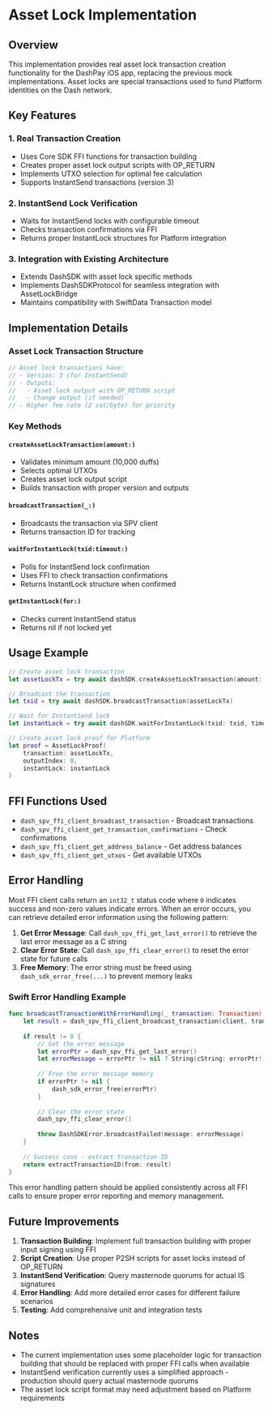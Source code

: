 # Asset Lock Implementation

## Overview

This implementation provides real asset lock transaction creation functionality for the DashPay iOS app, replacing the previous mock implementations. Asset locks are special transactions used to fund Platform identities on the Dash network.

## Key Features

### 1. Real Transaction Creation
- Uses Core SDK FFI functions for transaction building
- Creates proper asset lock output scripts with OP_RETURN
- Implements UTXO selection for optimal fee calculation
- Supports InstantSend transactions (version 3)

### 2. InstantSend Lock Verification
- Waits for InstantSend locks with configurable timeout
- Checks transaction confirmations via FFI
- Returns proper InstantLock structures for Platform integration

### 3. Integration with Existing Architecture
- Extends DashSDK with asset lock specific methods
- Implements DashSDKProtocol for seamless integration with AssetLockBridge
- Maintains compatibility with SwiftData Transaction model

## Implementation Details

### Asset Lock Transaction Structure
```swift
// Asset lock transactions have:
// - Version: 3 (for InstantSend)
// - Outputs: 
//   - Asset lock output with OP_RETURN script
//   - Change output (if needed)
// - Higher fee rate (2 sat/byte) for priority
```

### Key Methods

#### `createAssetLockTransaction(amount:)`
- Validates minimum amount (10,000 duffs)
- Selects optimal UTXOs
- Creates asset lock output script
- Builds transaction with proper version and outputs

#### `broadcastTransaction(_:)`
- Broadcasts the transaction via SPV client
- Returns transaction ID for tracking

#### `waitForInstantLock(txid:timeout:)`
- Polls for InstantSend lock confirmation
- Uses FFI to check transaction confirmations
- Returns InstantLock structure when confirmed

#### `getInstantLock(for:)`
- Checks current InstantSend status
- Returns nil if not locked yet

## Usage Example

```swift
// Create asset lock transaction
let assetLockTx = try await dashSDK.createAssetLockTransaction(amount: 100_000)

// Broadcast the transaction
let txid = try await dashSDK.broadcastTransaction(assetLockTx)

// Wait for InstantSend lock
let instantLock = try await dashSDK.waitForInstantLock(txid: txid, timeout: 30.0)

// Create asset lock proof for Platform
let proof = AssetLockProof(
    transaction: assetLockTx,
    outputIndex: 0,
    instantLock: instantLock
)
```

## FFI Functions Used

- `dash_spv_ffi_client_broadcast_transaction` - Broadcast transactions
- `dash_spv_ffi_client_get_transaction_confirmations` - Check confirmations
- `dash_spv_ffi_client_get_address_balance` - Get address balances
- `dash_spv_ffi_client_get_utxos` - Get available UTXOs

## Error Handling

Most FFI client calls return an `int32_t` status code where `0` indicates success and non-zero values indicate errors. When an error occurs, you can retrieve detailed error information using the following pattern:

1. **Get Error Message**: Call `dash_spv_ffi_get_last_error()` to retrieve the last error message as a C string
2. **Clear Error State**: Call `dash_spv_ffi_clear_error()` to reset the error state for future calls
3. **Free Memory**: The error string must be freed using `dash_sdk_error_free(...)` to prevent memory leaks

### Swift Error Handling Example

```swift
func broadcastTransactionWithErrorHandling(_ transaction: Transaction) throws -> String {
    let result = dash_spv_ffi_client_broadcast_transaction(client, transaction.rawData)
    
    if result != 0 {
        // Get the error message
        let errorPtr = dash_spv_ffi_get_last_error()
        let errorMessage = errorPtr != nil ? String(cString: errorPtr!) : "Unknown error"
        
        // Free the error message memory
        if errorPtr != nil {
            dash_sdk_error_free(errorPtr)
        }
        
        // Clear the error state
        dash_spv_ffi_clear_error()
        
        throw DashSDKError.broadcastFailed(message: errorMessage)
    }
    
    // Success case - extract transaction ID
    return extractTransactionID(from: result)
}
```

This error handling pattern should be applied consistently across all FFI calls to ensure proper error reporting and memory management.

## Future Improvements

1. **Transaction Building**: Implement full transaction building with proper input signing using FFI
2. **Script Creation**: Use proper P2SH scripts for asset locks instead of OP_RETURN
3. **InstantSend Verification**: Query masternode quorums for actual IS signatures
4. **Error Handling**: Add more detailed error cases for different failure scenarios
5. **Testing**: Add comprehensive unit and integration tests

## Notes

- The current implementation uses some placeholder logic for transaction building that should be replaced with proper FFI calls when available
- InstantSend verification currently uses a simplified approach - production should query actual masternode quorums
- The asset lock script format may need adjustment based on Platform requirements